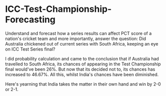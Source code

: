 # ICC-Test-Championship-Forecasting
Understand and forecast how a series results can affect PCT score of a nation's cricket team and more importantly, answer the question: 
Did Australia chickened out of current series with South Africa, keeping an eye on ICC Test Series final? 

I did probability calculation and came to the conclusion that if Australia had travelled to South Africa, its chances of appearing in the Test Championship final would've been 26%. But now that its decided not to, its chances has increased to 46.67%. All this, whilst India's chances have been diminished. 

Here's yearning that India takes the matter in their own hand and win by 2-0 or 2-1.

